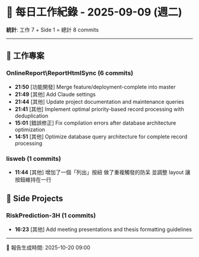 # 📅 每日工作紀錄 - 2025-09-09 (週二)

**統計**: 工作 7 + Side 1 = 總計 8 commits

---

## 💼 工作專案

### OnlineReport\ReportHtmlSync (6 commits)

- **21:50** [功能開發] Merge feature/deployment-complete into master
- **21:49** [其他] Add Claude settings
- **21:44** [其他] Update project documentation and maintenance queries
- **21:41** [其他] Implement optimal priority-based record processing with deduplication
- **15:01** [錯誤修正] Fix compilation errors after database architecture optimization
- **14:51** [其他] Optimize database query architecture for complete record processing

### lisweb (1 commits)

- **11:44** [其他] 增加了一個「列出」按紐 做了重複觸發的防呆 並調整 layout 讓按鈕維持在一行

## 🎨 Side Projects

### RiskPrediction-3H (1 commits)

- **16:23** [其他] Add meeting presentations and thesis formatting guidelines

---

📅 報告生成時間: 2025-10-20 09:00
